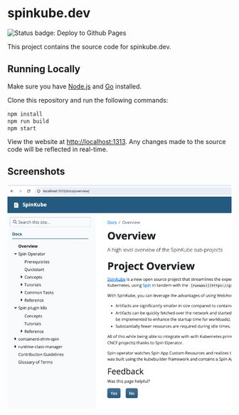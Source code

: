 # spinkube.dev

![Status badge: Deploy to Github Pages](https://github.com/spinkube/documentation/actions/workflows/deploy.yaml/badge.svg)

This project contains the source code for spinkube.dev.

## Running Locally

Make sure you have [Node.js](http://nodejs.org/) and [Go](https://golang.org) installed.

Clone this repository and run the following commands:

```console
npm install
npm run build
npm start
```

View the website at <http://localhost:1313>. Any changes made to the source code will be reflected in real-time.

## Screenshots

![Screenshot of the SpinKube documentation, taken 2024-02-19](assets/images/docs-screenshot-2024-02-19.png)
